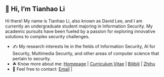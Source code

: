 ## 👋 Hi, I’m Tianhao Li

Hi there! My name is Tianhao Li, also known as David Lee, and I am currently an undergraduate student majoring in Information Security. My academic pursuits have been fueled by a passion for exploring innovative solutions to complex security challenges.

- ✍ My research interests lie in the fields of Information Security, AI for Security, Multimedia Security, and other areas of computer science that pertain to security.
- ☘ Know more about me: [Homepage](litianhao.life) | [Curriculum Vitae](litianhao.life/cv) | [Bilibili](https://space.bilibili.com/288683260) | [Zhihu](https://www.zhihu.com/people/li-tian-hao-1-98)
- 💬 Feel free to contact: [Email](mailto:davidlee0x01@proton.me) | 

<!---
DavidLee528/DavidLee528 is a ✨ special ✨ repository because its `README.md` (this file) appears on your GitHub profile.
You can click the Preview link to take a look at your changes.
--->

